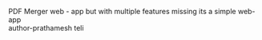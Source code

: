 PDF Merger web - app but with multiple features missing its a simple web-app<br>
author-prathamesh teli